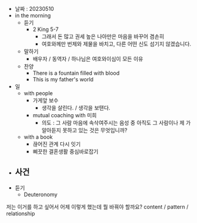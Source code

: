 - 날짜 : 20230510
- in the morning
	- 듣기
		- 2 King 5-7
			- 그래서 돈 많고 권세 높은 나아만은 마음을 바꾸어 겸손히
			- 여호와께만 번제와 제물을 바치고, 다른 어떤 신도 섬기지 않겠습니다.
	- 말하기
		-  배우자 / 동역자 / 하나님은 여호와이심이 모든 이유
	- 찬양
		- There is a fountain filled with blood
		- This is my father's world
- 일
	- with people
		- 가게앞 보수
			- 생각을 살린다. / 생각을 보탠다.
		- mutual coaching with 미희
			- 의도 : 그 사람 마음에 속삭여주시는 음성 중 아직도 그 사람이나 제 가 알아듣지 못하고 있는 것은 무엇입니까?
	-  with a book
		- 끊어진 관계 다시 잇기
		- 삐끗한 결혼생활 중심바로잡기
- 사건
	- 
- 듣기
	- Deuteronomy  



저는 이거를 하고 싶어서 어제 이렇게 했는데 뭘 바꿔야 할까요?
content / pattern / relationship
